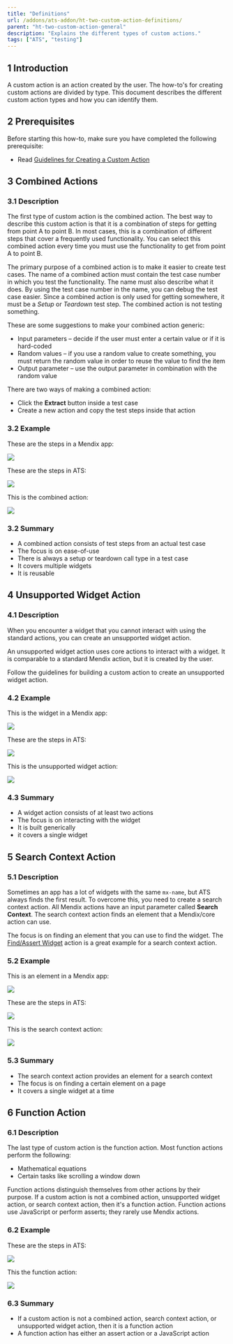```yaml
---
title: "Definitions"
url: /addons/ats-addon/ht-two-custom-action-definitions/
parent: "ht-two-custom-action-general"
description: "Explains the different types of custom actions."
tags: ["ATS", "testing"]
---
```


## 1 Introduction

A custom action is an action created by the user. The how-to's for creating custom actions are divided by type. This document describes the different custom action types and how you can identify them.

## 2 Prerequisites

Before starting this how-to, make sure you have completed the following prerequisite:

* Read [Guidelines for Creating a Custom Action](/addons/ats-addon/ht-two-guidelines-custom-action/)

## 3 Combined Actions

### 3.1 Description

The first type of custom action is the combined action. The best way to describe this custom action is that it is a combination of steps for getting from point A to point B. In most cases, this is a combination of different steps that cover a frequently used functionality. You can select this combined action every time you must use the functionality to get from point A to point B.

The primary purpose of a combined action is to make it easier to create test cases. The name of a combined action must contain the test case number in which you test the functionality. The name must also describe what it does. By using the test case number in the name, you can debug the test case easier. Since a combined action is only used for getting somewhere, it must be a *Setup* or *Teardown* test step. The combined action is not testing something.

These are some suggestions to make your combined action generic:

* Input parameters – decide if the user must enter a certain value or if it is hard-coded
* Random values – if you use a random value to create something, you must return the random value in order to reuse the value to find the item
* Output parameter – use the output parameter in combination with the random value

There are two ways of making a combined action:

* Click the **Extract** button inside a test case
* Create a new action and copy the test steps inside that action

### 3.2 Example

These are the steps in a Mendix app:

![](/attachments/addons/ats-addon/ht/ht-two/ht-two-create-custom-actions/ht-two-custom-action-general/ht-two-cust-act-gen/ht-two-gen-def/cmb-act-app-steps.png)

These are the steps in ATS:

![](/attachments/addons/ats-addon/ht/ht-two/ht-two-create-custom-actions/ht-two-custom-action-general/ht-two-cust-act-gen/ht-two-gen-def/cmb-act-ats-steps.png)

This is the combined action:

![](/attachments/addons/ats-addon/ht/ht-two/ht-two-create-custom-actions/ht-two-custom-action-general/ht-two-cust-act-gen/ht-two-gen-def/cmb-act-ats-newexp-act.png)

### 3.2 Summary

* A combined action consists of test steps from an actual test case
* The focus is on ease-of-use
* There is always a setup or teardown call type in a test case
* It covers multiple widgets
* It is reusable
 
## 4 Unsupported Widget Action

### 4.1 Description

When you encounter a widget that you cannot interact with using the standard actions, you can create an unsupported widget action.

An unsupported widget action uses core actions to interact with a widget. It is comparable to a standard Mendix action, but it is created by the user.

Follow the guidelines for building a custom action to create an unsupported widget action.

### 4.2 Example

This is the widget in a Mendix app:

![](/attachments/addons/ats-addon/ht/ht-two/ht-two-create-custom-actions/ht-two-custom-action-general/ht-two-cust-act-gen/ht-two-gen-def/unsup-wid-act-app-wid.png)

These are the steps in ATS:

![](/attachments/addons/ats-addon/ht/ht-two/ht-two-create-custom-actions/ht-two-custom-action-general/ht-two-cust-act-gen/ht-two-gen-def/unsup-wid-act-ats-steps.png)

This is the unsupported widget action:

![](/attachments/addons/ats-addon/ht/ht-two/ht-two-create-custom-actions/ht-two-custom-action-general/ht-two-cust-act-gen/ht-two-gen-def/unsup-wid-act-ats-switch-act.png)

### 4.3 Summary

* A widget action consists of at least two actions
* The focus is on interacting with the widget
* It is built generically
* it covers a single widget

## 5 Search Context Action

### 5.1 Description

Sometimes an app has a lot of widgets with the same `mx-name`, but ATS always finds the first result. To overcome this, you need to create a search context action. All Mendix actions have an input parameter called **Search Context**. The search context action finds an element that a Mendix/core action can use.

The focus is on finding an element that you can use to find the widget. The [Find/Assert Widget](/addons/ats-addon/rg-one-findassert-widget/) action is a great example for a search context action.

### 5.2 Example

This is an element in a Mendix app:

![](/attachments/addons/ats-addon/ht/ht-two/ht-two-create-custom-actions/ht-two-custom-action-general/ht-two-cust-act-gen/ht-two-gen-def/srccon-act-listview-app.png)

These are the steps in ATS:

![](/attachments/addons/ats-addon/ht/ht-two/ht-two-create-custom-actions/ht-two-custom-action-general/ht-two-cust-act-gen/ht-two-gen-def/srccon-act-listview-ats-steps.png)

This is the search context action:

![](/attachments/addons/ats-addon/ht/ht-two/ht-two-create-custom-actions/ht-two-custom-action-general/ht-two-cust-act-gen/ht-two-gen-def/srccon-act-listview-ats-srccon-act.png)

### 5.3 Summary

* The search context action provides an element for a search context
* The focus is on finding a certain element on a page
* It covers a single widget at a time

## 6 Function Action

### 6.1 Description

The last type of custom action is the function action. Most function actions perform the following:

* Mathematical equations
* Certain tasks like scrolling a window down

Function actions distinguish themselves from other actions by their purpose. If a custom action is not a combined action, unsupported widget action, or search context action, then it's a function action. Function actions use JavaScript or perform asserts; they rarely use Mendix actions.

### 6.2 Example

These are the steps in ATS:

![](/attachments/addons/ats-addon/ht/ht-two/ht-two-create-custom-actions/ht-two-custom-action-general/ht-two-cust-act-gen/ht-two-gen-def/fnc-act-ats-teststeps.png)

This the function action:

![](/attachments/addons/ats-addon/ht/ht-two/ht-two-create-custom-actions/ht-two-custom-action-general/ht-two-cust-act-gen/ht-two-gen-def/fnc-act-ats-fnc-act.png)

### 6.3 Summary

* If a custom action is not a combined action, search context action, or unsupported widget action, then it is a function action
* A function action has either an assert action or a JavaScript action
